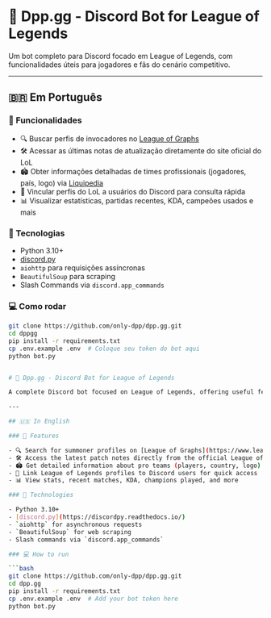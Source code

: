 # 🤖 Dpp.gg - Discord Bot for League of Legends

Um bot completo para Discord focado em League of Legends, com funcionalidades úteis para jogadores e fãs do cenário competitivo.

---

## 🇧🇷 Em Português

### 🎯 Funcionalidades

- 🔍 Buscar perfis de invocadores no [League of Graphs](https://www.leagueofgraphs.com/)
- 🛠️ Acessar as últimas notas de atualização diretamente do site oficial do LoL
- 🏟️ Obter informações detalhadas de times profissionais (jogadores, país, logo) via [Liquipedia](https://liquipedia.net/)
- 🔗 Vincular perfis do LoL a usuários do Discord para consulta rápida
- 📊 Visualizar estatísticas, partidas recentes, KDA, campeões usados e mais

### 🧠 Tecnologias

- Python 3.10+
- [discord.py](https://discordpy.readthedocs.io/)
- `aiohttp` para requisições assíncronas
- `BeautifulSoup` para scraping
- Slash Commands via `discord.app_commands`

### 💻 Como rodar

```bash
git clone https://github.com/only-dpp/dpp.gg.git
cd dppgg
pip install -r requirements.txt
cp .env.example .env  # Coloque seu token do bot aqui
python bot.py


# 🤖 Dpp.gg - Discord Bot for League of Legends

A complete Discord bot focused on League of Legends, offering useful features for players and fans of the competitive scene.

---

## 🇺🇸 In English

### 🎯 Features

- 🔍 Search for summoner profiles on [League of Graphs](https://www.leagueofgraphs.com/)
- 🛠️ Access the latest patch notes directly from the official League of Legends website
- 🏟️ Get detailed information about pro teams (players, country, logo) via [Liquipedia](https://liquipedia.net/)
- 🔗 Link League of Legends profiles to Discord users for quick access
- 📊 View stats, recent matches, KDA, champions played, and more

### 🧠 Technologies

- Python 3.10+
- [discord.py](https://discordpy.readthedocs.io/)
- `aiohttp` for asynchronous requests
- `BeautifulSoup` for web scraping
- Slash commands via `discord.app_commands`

### 💻 How to run

```bash
git clone https://github.com/only-dpp/dpp.gg.git
cd dpp.gg
pip install -r requirements.txt
cp .env.example .env  # Add your bot token here
python bot.py
